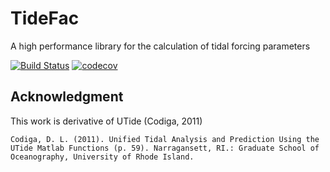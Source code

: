 # TideFac
A high performance library for the calculation of tidal forcing parameters

[![Build Status](https://travis-ci.com/zcobell/TideFac.svg?branch=master)](https://travis-ci.com/zcobell/TideFac)
[![codecov](https://codecov.io/gh/zcobell/TideFac/branch/master/graph/badge.svg)](https://codecov.io/gh/zcobell/TideFac)

## Acknowledgment
This work is derivative of UTide (Codiga, 2011)

```
Codiga, D. L. (2011). Unified Tidal Analysis and Prediction Using the UTide Matlab Functions (p. 59). Narragansett, RI.: Graduate School of Oceanography, University of Rhode Island.
```
